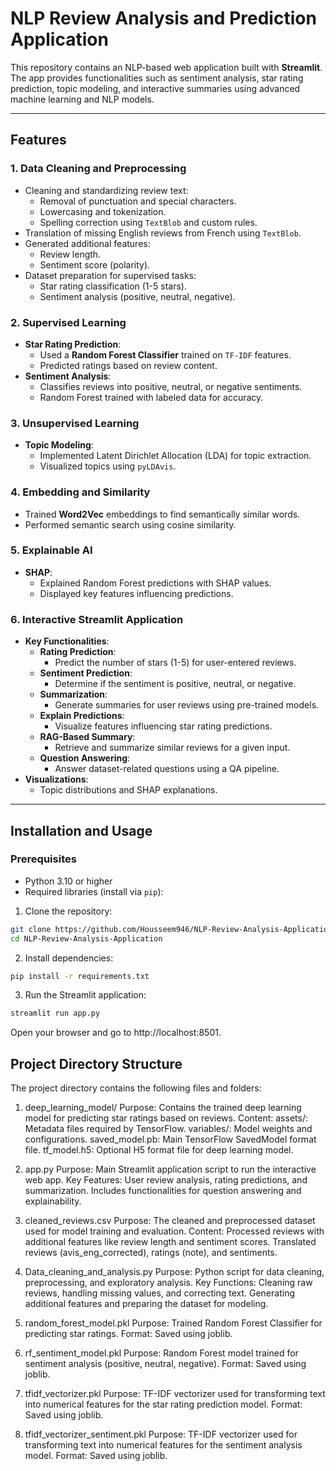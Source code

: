 # NLP Review Analysis and Prediction Application

This repository contains an NLP-based web application built with **Streamlit**. The app provides functionalities such as sentiment analysis, star rating prediction, topic modeling, and interactive summaries using advanced machine learning and NLP models.

---

## Features

### 1. **Data Cleaning and Preprocessing**
- Cleaning and standardizing review text:
  - Removal of punctuation and special characters.
  - Lowercasing and tokenization.
  - Spelling correction using `TextBlob` and custom rules.
- Translation of missing English reviews from French using `TextBlob`.
- Generated additional features:
  - Review length.
  - Sentiment score (polarity).
- Dataset preparation for supervised tasks:
  - Star rating classification (1-5 stars).
  - Sentiment analysis (positive, neutral, negative).

### 2. **Supervised Learning**
- **Star Rating Prediction**:
  - Used a **Random Forest Classifier** trained on `TF-IDF` features.
  - Predicted ratings based on review content.
- **Sentiment Analysis**:
  - Classifies reviews into positive, neutral, or negative sentiments.
  - Random Forest trained with labeled data for accuracy.

### 3. **Unsupervised Learning**
- **Topic Modeling**:
  - Implemented Latent Dirichlet Allocation (LDA) for topic extraction.
  - Visualized topics using `pyLDAvis`.

### 4. **Embedding and Similarity**
- Trained **Word2Vec** embeddings to find semantically similar words.
- Performed semantic search using cosine similarity.

### 5. **Explainable AI**
- **SHAP**:
  - Explained Random Forest predictions with SHAP values.
  - Displayed key features influencing predictions.

### 6. **Interactive Streamlit Application**
- **Key Functionalities**:
  - **Rating Prediction**:
    - Predict the number of stars (1-5) for user-entered reviews.
  - **Sentiment Prediction**:
    - Determine if the sentiment is positive, neutral, or negative.
  - **Summarization**:
    - Generate summaries for user reviews using pre-trained models.
  - **Explain Predictions**:
    - Visualize features influencing star rating predictions.
  - **RAG-Based Summary**:
    - Retrieve and summarize similar reviews for a given input.
  - **Question Answering**:
    - Answer dataset-related questions using a QA pipeline.
- **Visualizations**:
  - Topic distributions and SHAP explanations.

---

## Installation and Usage

### Prerequisites
- Python 3.10 or higher
- Required libraries (install via `pip`):

1. Clone the repository:

```bash
git clone https://github.com/Housseem946/NLP-Review-Analysis-Application.git
cd NLP-Review-Analysis-Application
```

2. Install dependencies:

```bash
pip install -r requirements.txt
```
3. Run the Streamlit application:

```bash
streamlit run app.py
```

Open your browser and go to http://localhost:8501.


## Project Directory Structure

The project directory contains the following files and folders:

1. deep_learning_model/
Purpose: Contains the trained deep learning model for predicting star ratings based on reviews.
Content:
assets/: Metadata files required by TensorFlow.
variables/: Model weights and configurations.
saved_model.pb: Main TensorFlow SavedModel format file.
tf_model.h5: Optional H5 format file for deep learning model.

3. app.py
Purpose: Main Streamlit application script to run the interactive web app.
Key Features:
User review analysis, rating predictions, and summarization.
Includes functionalities for question answering and explainability.

5. cleaned_reviews.csv
Purpose: The cleaned and preprocessed dataset used for model training and evaluation.
Content:
Processed reviews with additional features like review length and sentiment scores.
Translated reviews (avis_eng_corrected), ratings (note), and sentiments.

7. Data_cleaning_and_analysis.py
Purpose: Python script for data cleaning, preprocessing, and exploratory analysis.
Key Functions:
Cleaning raw reviews, handling missing values, and correcting text.
Generating additional features and preparing the dataset for modeling.

9. random_forest_model.pkl
Purpose: Trained Random Forest Classifier for predicting star ratings.
Format: Saved using joblib.

11. rf_sentiment_model.pkl
Purpose: Random Forest model trained for sentiment analysis (positive, neutral, negative).
Format: Saved using joblib.

13. tfidf_vectorizer.pkl
Purpose: TF-IDF vectorizer used for transforming text into numerical features for the star rating prediction model.
Format: Saved using joblib.

15. tfidf_vectorizer_sentiment.pkl
Purpose: TF-IDF vectorizer used for transforming text into numerical features for the sentiment analysis model.
Format: Saved using joblib.

